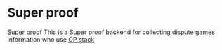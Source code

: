 # Super proof

[Super proof](https://github.com/optimism-java/dispute-explorer) This is a Super proof backend for collecting dispute games information who use [OP stack](https://stack.optimism.io/)
